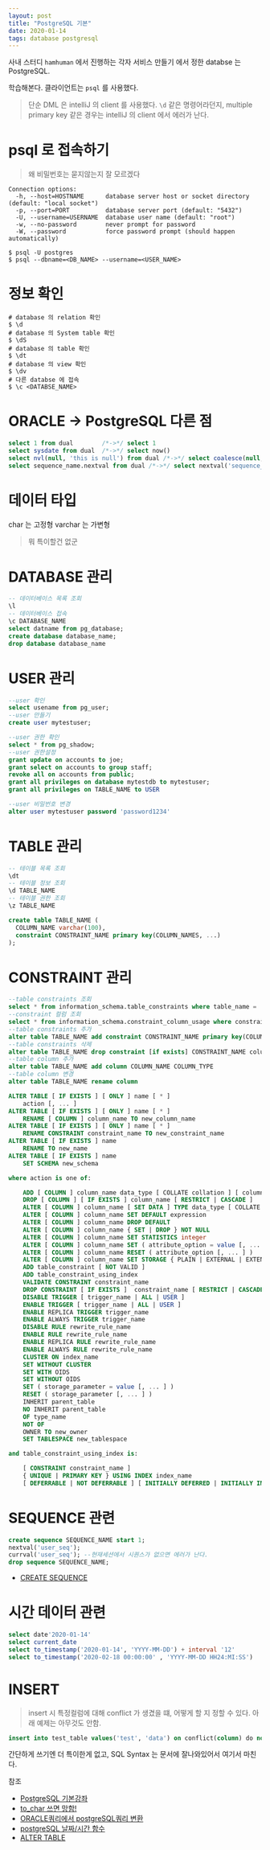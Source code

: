 ```yaml
---
layout: post
title: "PostgreSQL 기본"
date: 2020-01-14
tags: database postgresql
---
```


사내 스터디 `hamhuman` 에서 진행하는 각자 서비스 만들기 에서 정한 databse 는 PostgreSQL.

학습해본다. 클라이언트는 `psql` 를 사용했다.
> 단순 DML 은 intelliJ 의 client 를 사용했다. `\d` 같은 명령어라던지, multiple primary key 같은 경우는 intelliJ 의 client 에서 에러가 난다.

# psql 로 접속하기

> 왜 비밀번호는 묻지않는지 잘 모르겠다

``` shell
Connection options:
  -h, --host=HOSTNAME      database server host or socket directory (default: "local socket")
  -p, --port=PORT          database server port (default: "5432")
  -U, --username=USERNAME  database user name (default: "root")
  -w, --no-password        never prompt for password
  -W, --password           force password prompt (should happen automatically)

$ psql -U postgres
$ psql --dbname=<DB_NAME> --username=<USER_NAME>
```

# 정보 확인

```
# database 의 relation 확인
$ \d
# database 의 System table 확인
$ \dS
# database 의 table 확인
$ \dt
# database 의 view 확인
$ \dv
# 다른 databse 에 접속
$ \c <DATABSE_NAME>
```
# ORACLE -> PostgreSQL 다른 점

``` sql
select 1 from dual        /*->*/ select 1
select sysdate from dual  /*->*/ select now()
select nvl(null, 'this is null') from dual /*->*/ select coalesce(null, 'this is null')
select sequence_name.nextval from dual /*->*/ select nextval('sequence_name')
```

# 데이터 타입

char 는 고정형
varchar 는 가변형
> 뭐 특이할건 없군

# DATABASE 관리

``` sql
-- 데이터베이스 목록 조회
\l
-- 데이터베이스 접속
\c DATABASE_NAME
select datname from pg_database;
create database database_name;
drop database database_name
```

# USER 관리

``` sql
--user 확인
select usename from pg_user;
--user 만들기
create user mytestuser;

--user 권한 확인
select * from pg_shadow;
--user 권한설정
grant update on accounts to joe;
grant select on accounts to group staff;
revoke all on accounts from public;
grant all privileges on database mytestdb to mytestuser;
grant all privileges on TABLE_NAME to USER

--user 비밀번호 변경
alter user mytestuser password 'password1234'

```
# TABLE 관리
``` sql
-- 테이블 목록 조회
\dt
-- 테이블 정보 조회
\d TABLE_NAME
-- 테이블 권한 조회
\z TABLE_NAME

create table TABLE_NAME (
  COLUMN_NAME varchar(100),
  constraint CONSTRAINT_NAME primary key(COLUMN_NAMES, ...)
);
```

# CONSTRAINT 관리
``` sql
--table constraints 조회
select * from information_schema.table_constraints where table_name = 'TABLE_NAME'
--constraint 컬럼 조회
select * from information_schema.constraint_column_usage where constraint_name = 'CONSTRAINT_NAME';
--table constraints 추가
alter table TABLE_NAME add constraint CONSTRAINT_NAME primary key(COLUMN_NAMES, ...);
--table constraints 삭제
alter table TABLE_NAME drop constraint [if exists] CONSTRAINT_NAME column_name [restrict | cascade]
--table column 추가
alter table TABLE_NAME add column COLUMN_NAME COLUMN_TYPE
--table column 변경
alter table TABLE_NAME rename column

ALTER TABLE [ IF EXISTS ] [ ONLY ] name [ * ]
    action [, ... ]
ALTER TABLE [ IF EXISTS ] [ ONLY ] name [ * ]
    RENAME [ COLUMN ] column_name TO new_column_name
ALTER TABLE [ IF EXISTS ] [ ONLY ] name [ * ]
    RENAME CONSTRAINT constraint_name TO new_constraint_name
ALTER TABLE [ IF EXISTS ] name
    RENAME TO new_name
ALTER TABLE [ IF EXISTS ] name
    SET SCHEMA new_schema

where action is one of:

    ADD [ COLUMN ] column_name data_type [ COLLATE collation ] [ column_constraint [ ... ] ]
    DROP [ COLUMN ] [ IF EXISTS ] column_name [ RESTRICT | CASCADE ]
    ALTER [ COLUMN ] column_name [ SET DATA ] TYPE data_type [ COLLATE collation ] [ USING expression ]
    ALTER [ COLUMN ] column_name SET DEFAULT expression
    ALTER [ COLUMN ] column_name DROP DEFAULT
    ALTER [ COLUMN ] column_name { SET | DROP } NOT NULL
    ALTER [ COLUMN ] column_name SET STATISTICS integer
    ALTER [ COLUMN ] column_name SET ( attribute_option = value [, ... ] )
    ALTER [ COLUMN ] column_name RESET ( attribute_option [, ... ] )
    ALTER [ COLUMN ] column_name SET STORAGE { PLAIN | EXTERNAL | EXTENDED | MAIN }
    ADD table_constraint [ NOT VALID ]
    ADD table_constraint_using_index
    VALIDATE CONSTRAINT constraint_name
    DROP CONSTRAINT [ IF EXISTS ]  constraint_name [ RESTRICT | CASCADE ]
    DISABLE TRIGGER [ trigger_name | ALL | USER ]
    ENABLE TRIGGER [ trigger_name | ALL | USER ]
    ENABLE REPLICA TRIGGER trigger_name
    ENABLE ALWAYS TRIGGER trigger_name
    DISABLE RULE rewrite_rule_name
    ENABLE RULE rewrite_rule_name
    ENABLE REPLICA RULE rewrite_rule_name
    ENABLE ALWAYS RULE rewrite_rule_name
    CLUSTER ON index_name
    SET WITHOUT CLUSTER
    SET WITH OIDS
    SET WITHOUT OIDS
    SET ( storage_parameter = value [, ... ] )
    RESET ( storage_parameter [, ... ] )
    INHERIT parent_table
    NO INHERIT parent_table
    OF type_name
    NOT OF
    OWNER TO new_owner
    SET TABLESPACE new_tablespace

and table_constraint_using_index is:

    [ CONSTRAINT constraint_name ]
    { UNIQUE | PRIMARY KEY } USING INDEX index_name
    [ DEFERRABLE | NOT DEFERRABLE ] [ INITIALLY DEFERRED | INITIALLY IMMEDIATE ]
```

# SEQUENCE 관련

``` sql
create sequence SEQUENCE_NAME start 1;
nextval('user_seq');
currval('user_seq'); --현재세션에서 시퀀스가 없으면 에러가 난다.
drop sequence SEQUENCE_NAME;
```

- [CREATE SEQUENCE](https://www.postgresql.org/docs/9.5/sql-createsequence.html)

# 시간 데이터 관련

``` sql
select date'2020-01-14'
select current_date
select to_timestamp('2020-01-14', 'YYYY-MM-DD') + interval '12'
select to_timestamp('2020-02-18 00:00:00' , 'YYYY-MM-DD HH24:MI:SS')
```

# INSERT

> insert 시 특정컬럼에 대해 conflict 가 생겼을 떄, 어떻게 할 지 정할 수 있다. 아래 예제는 아무것도 안함.
``` sql
insert into test_table values('test', 'data') on conflict(column) do nothing;
```

간단하게 쓰기엔 더 특이한게 없고, SQL Syntax 는 문서에 잘나와있어서 여기서 마친다.





참조
- [PostgreSQL 기본강좌](http://www.gurubee.net/postgresql/basic)
- [to_char 쓰면 망함!](https://hamait.tistory.com/208)
- [ORACLE쿼리에서 postgreSQL쿼리 변환 ](https://m.blog.naver.com/PostView.nhn?blogId=wiseyoun07&logNo=221135110180&proxyReferer=https%3A%2F%2Fwww.google.com%2F)
- [postgreSQL 날짜/시간 함수](https://walkingfox.tistory.com/90)
- [ALTER TABLE](https://www.postgresql.org/docs/9.5/sql-altertable.html)
